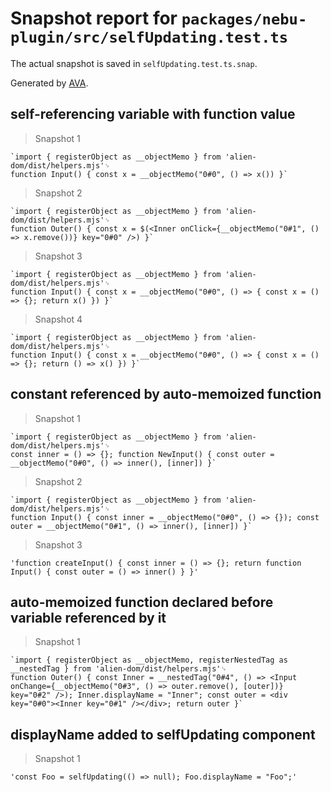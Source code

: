 # Snapshot report for `packages/nebu-plugin/src/selfUpdating.test.ts`

The actual snapshot is saved in `selfUpdating.test.ts.snap`.

Generated by [AVA](https://avajs.dev).

## self-referencing variable with function value

> Snapshot 1

    `import { registerObject as __objectMemo } from 'alien-dom/dist/helpers.mjs'␊
    function Input() { const x = __objectMemo("0#0", () => x()) }`

> Snapshot 2

    `import { registerObject as __objectMemo } from 'alien-dom/dist/helpers.mjs'␊
    function Outer() { const x = $(<Inner onClick={__objectMemo("0#1", () => x.remove())} key="0#0" />) }`

> Snapshot 3

    `import { registerObject as __objectMemo } from 'alien-dom/dist/helpers.mjs'␊
    function Input() { const x = __objectMemo("0#0", () => { const x = () => {}; return x() }) }`

> Snapshot 4

    `import { registerObject as __objectMemo } from 'alien-dom/dist/helpers.mjs'␊
    function Input() { const x = __objectMemo("0#0", () => { const x = () => {}; return () => x() }) }`

## constant referenced by auto-memoized function

> Snapshot 1

    `import { registerObject as __objectMemo } from 'alien-dom/dist/helpers.mjs'␊
    const inner = () => {}; function NewInput() { const outer = __objectMemo("0#0", () => inner(), [inner]) }`

> Snapshot 2

    `import { registerObject as __objectMemo } from 'alien-dom/dist/helpers.mjs'␊
    function Input() { const inner = __objectMemo("0#0", () => {}); const outer = __objectMemo("0#1", () => inner(), [inner]) }`

> Snapshot 3

    'function createInput() { const inner = () => {}; return function Input() { const outer = () => inner() } }'

## auto-memoized function declared before variable referenced by it

> Snapshot 1

    `import { registerObject as __objectMemo, registerNestedTag as __nestedTag } from 'alien-dom/dist/helpers.mjs'␊
    function Outer() { const Inner = __nestedTag("0#4", () => <Input onChange={__objectMemo("0#3", () => outer.remove(), [outer])} key="0#2" />); Inner.displayName = "Inner"; const outer = <div key="0#0"><Inner key="0#1" /></div>; return outer }`

## displayName added to selfUpdating component

> Snapshot 1

    'const Foo = selfUpdating(() => null); Foo.displayName = "Foo";'
